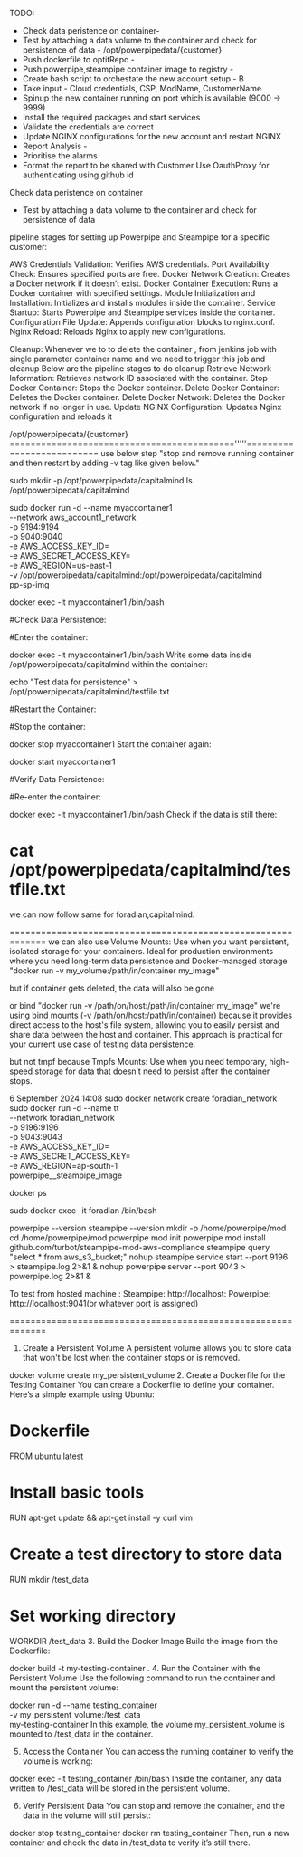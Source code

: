 TODO:
- Check data peristence on container- 
- Test by attaching a data volume to the container and check for persistence of data - 
/opt/powerpipedata/{customer}
- Push dockerfile to optitRepo - 
- Push powerpipe,steampipe container image to registry - 
- Create bash script to orchestate the new account setup - B
- Take input - Cloud credentials, CSP, ModName, CustomerName
- Spinup the new container running on port which is available (9000 -> 9999)
- Install the required packages and start services
- Validate the credentials are correct
- Update NGINX configurations for the new account and restart NGINX
- Report Analysis - 
- Prioritise the alarms
- Format the report to be shared with Customer
Use OauthProxy for authenticating using github id

Check data peristence on container
- Test by attaching a data volume to the container and check for persistence of data


pipeline stages for setting up Powerpipe and Steampipe for a specific customer:
 
AWS Credentials Validation: Verifies AWS credentials.
Port Availability Check: Ensures specified ports are free.
Docker Network Creation: Creates a Docker network if it doesn’t exist.
Docker Container Execution: Runs a Docker container with specified settings.
Module Initialization and Installation: Initializes and installs modules inside the container.
Service Startup: Starts Powerpipe and Steampipe services inside the container.
Configuration File Update: Appends configuration blocks to nginx.conf.
Nginx Reload: Reloads Nginx to apply new configurations.
 
Cleanup:
Whenever we to to delete the container   , from jenkins job  with single parameter  container name   and we need to trigger this job and  cleanup 
Below are the pipeline stages  to do cleanup
Retrieve Network Information: Retrieves network ID associated with the container.
Stop Docker Container: Stops the Docker container.
Delete Docker Container: Deletes the Docker container.
Delete Docker Network: Deletes the Docker network if no longer in use.
Update NGINX Configuration: Updates Nginx configuration and reloads it

/opt/powerpipedata/{customer}
==========================================='''''==========================
use below step "stop and remove running container and then restart by adding -v tag like given below."

sudo mkdir -p /opt/powerpipedata/capitalmind
ls /opt/powerpipedata/capitalmind


sudo docker run -d --name myaccontainer1 \
--network aws_account1_network \
-p 9194:9194 \
-p 9040:9040 \
-e AWS_ACCESS_KEY_ID= \
-e AWS_SECRET_ACCESS_KEY= \
-e AWS_REGION=us-east-1 \
-v /opt/powerpipedata/capitalmind:/opt/powerpipedata/capitalmind \
pp-sp-img


docker exec -it myaccontainer1 /bin/bash

#Check Data Persistence:

#Enter the container:

docker exec -it myaccontainer1 /bin/bash
Write some data inside /opt/powerpipedata/capitalmind within the container:

echo "Test data for persistence" > /opt/powerpipedata/capitalmind/testfile.txt

#Restart the Container:

#Stop the container:

docker stop myaccontainer1
Start the container again:

docker start myaccontainer1

#Verify Data Persistence:

#Re-enter the container:

docker exec -it myaccontainer1 /bin/bash
Check if the data is still there:

cat /opt/powerpipedata/capitalmind/testfile.txt
===================================================================

we can now follow same for foradian,capitalmind.

=============================================================
we can also use
Volume Mounts: Use when you want persistent, isolated storage for your containers. Ideal for production environments where you need long-term data persistence and Docker-managed storage
"docker run -v my_volume:/path/in/container my_image"

but if container gets deleted, the data will also be gone

or bind
"docker run -v /path/on/host:/path/in/container my_image"
we're using bind mounts (-v /path/on/host:/path/in/container) because it provides direct access to the host's file system, allowing you to easily persist and share data between the host and container. This approach is practical for your current use case of testing data persistence.

but not tmpf because
Tmpfs Mounts: Use when you need temporary, high-speed storage for data that doesn’t need to persist after the container stops.

6 September 2024 14:08
sudo docker network create foradian_network
sudo docker run -d --name tt \
--network foradian_network \
-p 9196:9196 \
-p 9043:9043 \
-e AWS_ACCESS_KEY_ID= \
-e AWS_SECRET_ACCESS_KEY= \
-e AWS_REGION=ap-south-1 \
powerpipe__steampipe_image


docker ps

sudo docker exec -it foradian /bin/bash

powerpipe --version
steampipe --version
mkdir -p /home/powerpipe/mod
cd /home/powerpipe/mod
powerpipe mod init
powerpipe mod install github.com/turbot/steampipe-mod-aws-compliance
steampipe query "select * from aws_s3_bucket;"
nohup steampipe service start --port 9196 > steampipe.log 2>&1 &
nohup powerpipe server --port 9043 > powerpipe.log 2>&1 &


To test from hosted machine :
Steampipe: http://localhost:<Mapped-Port>
Powerpipe: http://localhost:9041(or whatever port is assigned)

=============================================================
1. Create a Persistent Volume
A persistent volume allows you to store data that won't be lost when the container stops or is removed.

docker volume create my_persistent_volume
2. Create a Dockerfile for the Testing Container
You can create a Dockerfile to define your container. Here’s a simple example using Ubuntu:

# Dockerfile
FROM ubuntu:latest

# Install basic tools
RUN apt-get update && apt-get install -y curl vim

# Create a test directory to store data
RUN mkdir /test_data

# Set working directory
WORKDIR /test_data
3. Build the Docker Image
Build the image from the Dockerfile:

docker build -t my-testing-container .
4. Run the Container with the Persistent Volume
Use the following command to run the container and mount the persistent volume:

docker run -d --name testing_container \
-v my_persistent_volume:/test_data \
my-testing-container
In this example, the volume my_persistent_volume is mounted to /test_data in the container.

5. Access the Container
You can access the running container to verify the volume is working:

docker exec -it testing_container /bin/bash
Inside the container, any data written to /test_data will be stored in the persistent volume.

6. Verify Persistent Data
You can stop and remove the container, and the data in the volume will still persist:

docker stop testing_container
docker rm testing_container
Then, run a new container and check the data in /test_data to verify it’s still there.

